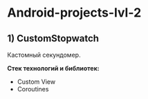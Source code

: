 # Android-projects-lvl-2
## 1) CustomStopwatch
Кастомный секундомер.  

**Стек технологий и библиотек:**
* Custom View
* Coroutines
